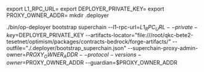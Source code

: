 export L1_RPC_URL=
export DEPLOYER_PRIVATE_KEY=
export PROXY_OWNER_ADDR=
mkdir .deployer

./bin/op-deployer bootstrap superchain --l1-rpc-url=$L1_RPC_URL --private-key=$DEPLOYER_PRIVATE_KEY --artifacts-locator="file:///root/qkc-bete2-tesetnet/optimism/packages/contracts-bedrock/forge-artifacts/" --outfile="./.deployer/bootstrap_superchain.json" --superchain-proxy-admin-owner=$PROXY_OWNER_ADDR --protocol-versions-owner=$PROXY_OWNER_ADDR --guardian=$PROXY_OWNER_ADDR